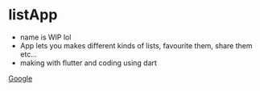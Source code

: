 # listApp

* name is WIP lol
* App lets you makes different kinds of lists, favourite them, share them etc...
* making with flutter and coding using dart

[Google](http://google.com/)
